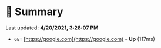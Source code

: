 # 📖 Summary
Last updated: **4/20/2021, 3:28:07 PM**

- `GET` [https://google.com](https://google.com) - **Up** (117ms)

